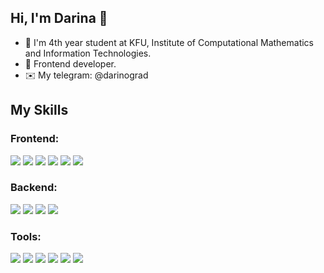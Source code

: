 ## Hi, I'm Darina 👋

<!--
**VinogradovaD/VinogradovaD** is a ✨ _special_ ✨ repository because its `README.md` (this file) appears on your GitHub profile.

Here are some ideas to get you started:

- 🔭 I’m currently working on ...
- 🌱 I’m currently learning ...
- 👯 I’m looking to collaborate on ...
- 🤔 I’m looking for help with ...
- 💬 Ask me about ...
- 📫 How to reach me: ...
- 😄 Pronouns: ...
- ⚡ Fun fact: ...
-->
- 🏫 I'm 4th year student at KFU, Institute of Computational Mathematics and Information Technologies. 
- 💚 Frontend developer.
- ✉️ My telegram: @darinograd

## My Skills
### Frontend:
![](https://img.shields.io/badge/_-HTML5-informational?style=flat&logo=Html5&logoColor=white&color=4AB197)
![](https://img.shields.io/badge/_-CSS3-informational?style=flat&logo=css3&logoColor=white&color=4AB197)
![](https://img.shields.io/badge/_-SASS/SCSS-informational?style=flat&logo=Sass&logoColor=white&color=4AB197)
![](https://img.shields.io/badge/_-Webpack-informational?style=flat&logo=Webpack&logoColor=white&color=4AB197)
![](https://img.shields.io/badge/_-JavaScript(ES5/ES6+)-informational?style=flat&logo=JavaScript&logoColor=white&color=4AB197)
![](https://img.shields.io/badge/_-Vue.js-informational?style=flat&logo=Vue.js&logoColor=white&color=4AB197)
### Backend:
![](https://img.shields.io/badge/_-Java-informational?style=flat&logo=Java&logoColor=white&color=4AB197)
![](https://img.shields.io/badge/_-SpringBoot-informational?style=flat&logo=Spring&logoColor=white&color=4AB197)
![](https://img.shields.io/badge/_-Spring_Security-informational?style=flat&logo=SpringSecurity&logoColor=white&color=4AB197)
![](https://img.shields.io/badge/_-MySQL-informational?style=flat&logo=MySQL&logoColor=white&color=4AB197)
### Tools:
![](https://img.shields.io/badge/_-Visual_Studio_Code-informational?style=flat&logo=VisualStudioCode&logoColor=white&color=4AB197)
![](https://img.shields.io/badge/_-IntelliJ_IDEA-informational?style=flat&logo=IntelliJIDEA&logoColor=white&color=4AB197)
![](https://img.shields.io/badge/_-Figma-informational?style=flat&logo=Figma&logoColor=white&color=4AB197)
![](https://img.shields.io/badge/_-Heroku-informational?style=flat&logo=Heroku&logoColor=white&color=4AB197)
![](https://img.shields.io/badge/_-Postman-informational?style=flat&logo=Postman&logoColor=white&color=4AB197)
![](https://img.shields.io/badge/_-Git-informational?style=flat&logo=Git&logoColor=white&color=4AB197)
